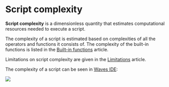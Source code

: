 # Script complexity

**Script complexity** is a dimensionless quantity that estimates computational resources needed to execute a script.

The complexity of a script is estimated based on complexities of all the operators and functions it consists of. The complexity of the built-in functions is listed in the [Built-in functions](/en/ride/functions/built-in-functions/) article.

Limitations on script complexity are given in the [Limitations](/en/ride/limits/) article.

The complexity of a script can be seen in [Waves IDE](https://waves-ide.com):

![](./_assets/complexity.png)
